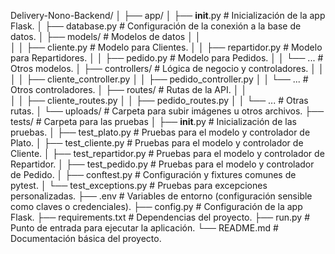 Delivery-Nono-Backend/
│
├── app/
│   ├── __init__.py          # Inicialización de la app Flask.
│   ├── database.py          # Configuración de la conexión a la base de datos.
│   ├── models/              # Modelos de datos 
│   │   
│   │   ├── cliente.py       # Modelo para Clientes.
│   │   ├── repartidor.py    # Modelo para Repartidores.
│   │   ├── pedido.py        # Modelo para Pedidos.
│   │   └── ...              # Otros modelos.
│   ├── controllers/         # Lógica de negocio y controladores.
│   │   
│   │   ├── cliente_controller.py
│   │   ├── pedido_controller.py
│   │   └── ...              # Otros controladores.
│   ├── routes/              # Rutas de la API.
│   │   
│   │   ├── cliente_routes.py
│   │   ├── pedido_routes.py
│   │   └── ...              # Otras rutas.
│   └── uploads/             # Carpeta para subir imágenes u otros archivos.
├── tests/                   # Carpeta para las pruebas
│   ├── __init__.py          # Inicialización de las pruebas.
│   ├── test_plato.py        # Pruebas para el modelo y controlador de Plato.
│   ├── test_cliente.py      # Pruebas para el modelo y controlador de Cliente.
│   ├── test_repartidor.py   # Pruebas para el modelo y controlador de Repartidor.
│   ├── test_pedido.py       # Pruebas para el modelo y controlador de Pedido.
│   ├── conftest.py          # Configuración y fixtures comunes de pytest.
│   └── test_exceptions.py   # Pruebas para excepciones personalizadas.
├── .env                     # Variables de entorno (configuración sensible como claves o credenciales).
├── config.py                # Configuración de la app Flask.
├── requirements.txt         # Dependencias del proyecto.
├── run.py                   # Punto de entrada para ejecutar la aplicación.
└── README.md                # Documentación básica del proyecto.
